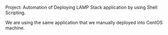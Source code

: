 Project: Automation of Deploying LAMP Stack application by using Shell Scripting.

We are using the same application that we manually deployed into CentOS machine. 
